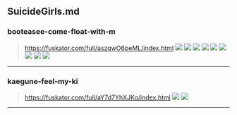 ## SuicideGirls.md
### booteasee-come-float-with-m
>https://fuskator.com/full/aszqwO6peML/index.html
![](https://i9.fuskator.com/large/aszqwO6peML/image-2.jpg)
![](https://i9.fuskator.com/large/aszqwO6peML/image-3.jpg)
![](https://i9.fuskator.com/large/aszqwO6peML/image-4.jpg)
![](https://i9.fuskator.com/large/aszqwO6peML/image-6.jpg)
![](https://i9.fuskator.com/large/aszqwO6peML/image-9.jpg)
![](https://i9.fuskator.com/large/aszqwO6peML/image-11.jpg)
![](https://i9.fuskator.com/large/aszqwO6peML/image-16.jpg)
![](https://i9.fuskator.com/large/aszqwO6peML/image-17.jpg)
![](https://i9.fuskator.com/large/aszqwO6peML/image-19.jpg)
---
### kaegune-feel-my-ki
>https://fuskator.com/full/aY7d7YhXJKo/index.html
![](https://i9.fuskator.com/large/aY7d7YhXJKo/image-16.jpg)
![](https://i9.fuskator.com/large/aY7d7YhXJKo/image-18.jpg)
---
